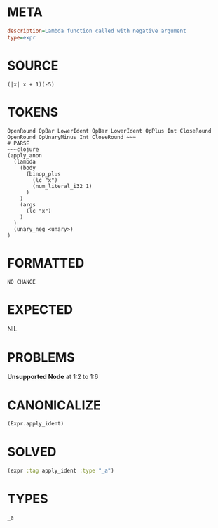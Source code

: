 # META
~~~ini
description=Lambda function called with negative argument
type=expr
~~~
# SOURCE
~~~roc
(|x| x + 1)(-5)
~~~
# TOKENS
~~~text
OpenRound OpBar LowerIdent OpBar LowerIdent OpPlus Int CloseRound OpenRound OpUnaryMinus Int CloseRound ~~~
# PARSE
~~~clojure
(apply_anon
  (lambda
    (body
      (binop_plus
        (lc "x")
        (num_literal_i32 1)
      )
    )
    (args
      (lc "x")
    )
  )
  (unary_neg <unary>)
)
~~~
# FORMATTED
~~~roc
NO CHANGE
~~~
# EXPECTED
NIL
# PROBLEMS
**Unsupported Node**
at 1:2 to 1:6

# CANONICALIZE
~~~clojure
(Expr.apply_ident)
~~~
# SOLVED
~~~clojure
(expr :tag apply_ident :type "_a")
~~~
# TYPES
~~~roc
_a
~~~
